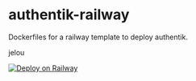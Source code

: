 # authentik-railway
Dockerfiles for a railway template to deploy authentik.

jelou

[![Deploy on Railway](https://railway.app/button.svg)](https://railway.app/template/Vx-b8p?referralCode=h0Mm3A)
